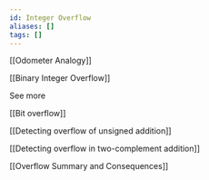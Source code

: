 ```yaml
---
id: Integer Overflow
aliases: []
tags: []
---
```


[[Odometer Analogy]]

[[Binary Integer Overflow]]

See more

[[Bit overflow]]

[[Detecting overflow of unsigned addition]]

[[Detecting overflow in two-complement addition]]

[[Overflow Summary and Consequences]]